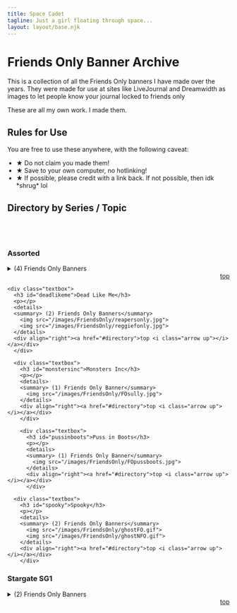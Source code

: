 ```yaml
---
title: Space Cadet
tagline: Just a girl floating through space...
layout: layout/base.njk
---
```


<h1>Friends Only Banner Archive</h1>
<p>This is a collection of all the Friends Only banners I have made over the years. They were made for use at sites like LiveJournal and Dreamwidth as images to let people know your journal locked to friends only</p>

<p>These are all my own work. I made them.</p>

<h2>Rules for Use</h2>
<p>You are free to use these anywhere, with the following caveat:</p>
<ul style="padding-left:20px;">
  <li><strong>&#9733;</strong> Do not claim you made them!</li>
  <li><strong>&#9733;</strong> Save to your own computer, no hotlinking! </li>
  <li><strong>&#9733;</strong> If possible, please credit with a link back. If not possible, then idk *shrug* lol</li>
</ul>

<h2 id="directory">Directory by Series / Topic</h2>

<div id="toc" style="padding:20px;"></div>

<div class="textbox">
  <h3 id="foassorted">Assorted</h3>
  <p></p>
  <details>
  <summary> (4) Friends Only Banners</summary>
    <img src="/images/FriendsOnly/battyFO.jpg">
    <img src="/images/FriendsOnly/FOnoose.jpg">
    <img src="/images/FriendsOnly/FOrobots.gif">
    <img src="/images/FriendsOnly/FO1.png">
  </details>
  <div align="right"><a href="#directory">top <i class="arrow up"></i></a></div>
  </div>

    <div class="textbox">
      <h3 id="deadlikeme">Dead Like Me</h3>
      <p></p>
      <details>
      <summary> (2) Friends Only Banners</summary>
        <img src="/images/FriendsOnly/reapersonly.jpg">
        <img src="/images/FriendsOnly/reggiefonly.jpg">
      </details>
      <div align="right"><a href="#directory">top <i class="arrow up"></i></a></div>
      </div>

      <div class="textbox">
        <h3 id="monstersinc">Monsters Inc</h3>
        <p></p>
        <details>
        <summary> (1) Friends Only Banner</summary>
          <img src="/images/FriendsOnly/FOsully.jpg">
        </details>
        <div align="right"><a href="#directory">top <i class="arrow up"></i></a></div>
        </div>

        <div class="textbox">
          <h3 id="pussinboots">Puss in Boots</h3>
          <p></p>
          <details>
          <summary> (1) Friends Only Banner</summary>
            <img src="/images/FriendsOnly/FOpussboots.jpg">
          </details>
          <div align="right"><a href="#directory">top <i class="arrow up"></i></a></div>
          </div>

      <div class="textbox">
        <h3 id="spooky">Spooky</h3>
        <p></p>
        <details>
        <summary> (2) Friends Only Banners</summary>
          <img src="/images/FriendsOnly/ghostFO.gif">
          <img src="/images/FriendsOnly/ghostNFO.gif">
        </details>
        <div align="right"><a href="#directory">top <i class="arrow up"></i></a></div>
        </div>

  <div class="textbox">
    <h3 id="foassorted">Stargate SG1</h3>
    <p></p>
    <details>
    <summary> (2) Friends Only Banners</summary>
      <img src="/images/FriendsOnly/sg1friendsonly.jpg">
      <img src="/images/FriendsOnly/sg1men.jpg">
    </details>
    <div align="right"><a href="#directory">top <i class="arrow up"></i></a></div>
    </div>



<!-- Template

  <div class="textbox">
    <h3 id=""></h3>
    <p></p>
    <details>
    <summary> (1) Icon</summary>
      <img src="/images/100x100">
    </details>
    <div align="right"><a href="#icondirectory">top <i class="arrow up"></i></a></div>
    </div>

-->